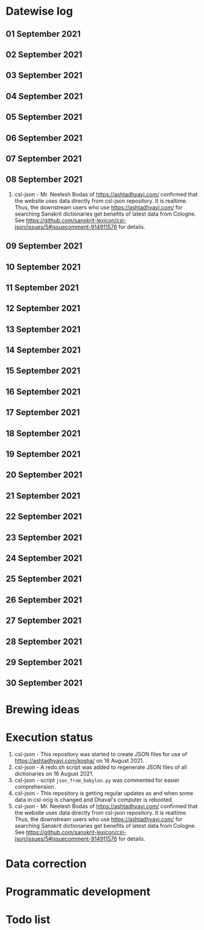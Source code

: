# Datewise log

## 01 September 2021

## 02 September 2021

## 03 September 2021

## 04 September 2021

## 05 September 2021

## 06 September 2021

## 07 September 2021

## 08 September 2021

1. csl-json - Mr. Neelesh Bodas of https://ashtadhyayi.com/ confirmed that the website uses data directly from csl-json repository. It is realtime. Thus, the downstream users who use https://ashtadhyayi.com/ for searching Sanskrit dictionaries get benefits of latest data from Cologne. See https://github.com/sanskrit-lexicon/csl-json/issues/5#issuecomment-914911576 for details.

## 09 September 2021

## 10 September 2021

## 11 September 2021

## 12 September 2021

## 13 September 2021

## 14 September 2021

## 15 September 2021

## 16 September 2021

## 17 September 2021

## 18 September 2021

## 19 September 2021

## 20 September 2021

## 21 September 2021

## 22 September 2021

## 23 September 2021

## 24 September 2021

## 25 September 2021

## 26 September 2021

## 27 September 2021

## 28 September 2021

## 29 September 2021

## 30 September 2021



# Brewing ideas


# Execution status

1. csl-json - This repository was started to create JSON files for use of https://ashtadhyayi.com/kosha/ on 16 August 2021.
2. csl-json - A redo.sh script was added to regenerate JSON files of all dictionaries on 16 August 2021.
3. csl-json - script `json_from_babylon.py` was commented for easier comprehension.
4. csl-json - This repository is getting regular updates as and when some data in csl-orig is changed and Dhaval's computer is rebooted.
5. csl-json - Mr. Neelesh Bodas of https://ashtadhyayi.com/ confirmed that the website uses data directly from csl-json repository. It is realtime. Thus, the downstream users who use https://ashtadhyayi.com/ for searching Sanskrit dictionaries get benefits of latest data from Cologne. See https://github.com/sanskrit-lexicon/csl-json/issues/5#issuecomment-914911576 for details.

# Data correction


# Programmatic development


# Todo list


